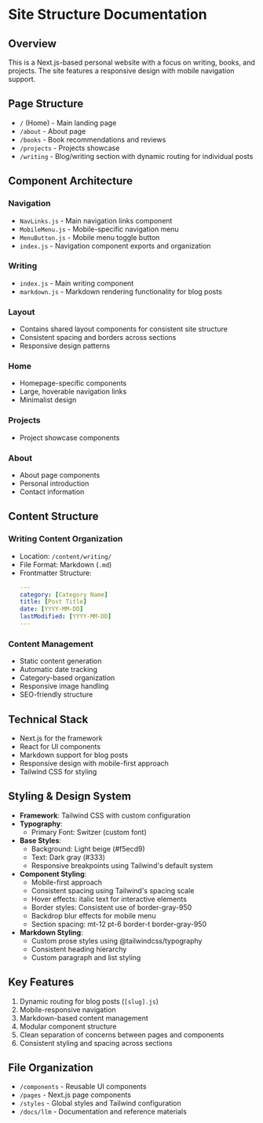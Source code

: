 # Site Structure Documentation

## Overview
This is a Next.js-based personal website with a focus on writing, books, and projects. The site features a responsive design with mobile navigation support.

## Page Structure
- `/` (Home) - Main landing page
- `/about` - About page
- `/books` - Book recommendations and reviews
- `/projects` - Projects showcase
- `/writing` - Blog/writing section with dynamic routing for individual posts

## Component Architecture

### Navigation
- `NavLinks.js` - Main navigation links component
- `MobileMenu.js` - Mobile-specific navigation menu
- `MenuButton.js` - Mobile menu toggle button
- `index.js` - Navigation component exports and organization

### Writing
- `index.js` - Main writing component
- `markdown.js` - Markdown rendering functionality for blog posts


### Layout
- Contains shared layout components for consistent site structure
- Consistent spacing and borders across sections
- Responsive design patterns

### Home
- Homepage-specific components
- Large, hoverable navigation links
- Minimalist design

### Projects
- Project showcase components

### About
- About page components
- Personal introduction
- Contact information

## Content Structure

### Writing Content Organization
- Location: `/content/writing/`
- File Format: Markdown (`.md`)
- Frontmatter Structure:
  ```yaml
  ---
  category: [Category Name]
  title: [Post Title]
  date: [YYYY-MM-DD]
  lastModified: [YYYY-MM-DD]
  ---
  ```

### Content Management
- Static content generation
- Automatic date tracking
- Category-based organization
- Responsive image handling
- SEO-friendly structure

## Technical Stack
- Next.js for the framework
- React for UI components
- Markdown support for blog posts
- Responsive design with mobile-first approach
- Tailwind CSS for styling

## Styling & Design System
- **Framework**: Tailwind CSS with custom configuration
- **Typography**:
  - Primary Font: Switzer (custom font)
- **Base Styles**:
  - Background: Light beige (#f5ecd9)
  - Text: Dark gray (#333)
  - Responsive breakpoints using Tailwind's default system
- **Component Styling**:
  - Mobile-first approach
  - Consistent spacing using Tailwind's spacing scale
  - Hover effects: italic text for interactive elements
  - Border styles: Consistent use of border-gray-950
  - Backdrop blur effects for mobile menu
  - Section spacing: mt-12 pt-6 border-t border-gray-950
- **Markdown Styling**:
  - Custom prose styles using @tailwindcss/typography
  - Consistent heading hierarchy
  - Custom paragraph and list styling

## Key Features
1. Dynamic routing for blog posts (`[slug].js`)
2. Mobile-responsive navigation
3. Markdown-based content management
4. Modular component structure
5. Clean separation of concerns between pages and components
6. Consistent styling and spacing across sections

## File Organization
- `/components` - Reusable UI components
- `/pages` - Next.js page components
- `/styles` - Global styles and Tailwind configuration
- `/docs/llm` - Documentation and reference materials 